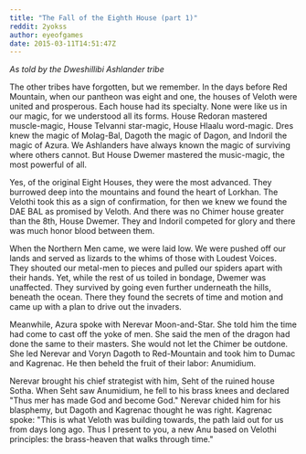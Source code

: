 ```yaml
---
title: "The Fall of the Eighth House (part 1)"
reddit: 2yokss
author: eyeofgames
date: 2015-03-11T14:51:47Z
---
```


*As told by the Dweshillibi Ashlander tribe*

The other tribes have forgotten, but we remember. In the days before Red Mountain, when our pantheon was eight and one, the houses of Veloth were united and prosperous. Each house had its specialty. None were like us in our magic, for we understood all its forms. House Redoran mastered muscle-magic, House Telvanni star-magic, House Hlaalu word-magic. Dres knew the magic of Molag-Bal, Dagoth the magic of Dagon, and Indoril the magic of Azura. We Ashlanders have always known the magic of surviving where others cannot. But House Dwemer mastered the music-magic, the most powerful of all.

Yes, of the original Eight Houses, they were the most advanced. They burrowed deep into the mountains and found the heart of Lorkhan. The Velothi took this as a sign of confirmation, for then we knew we found the DAE BAL as promised by Veloth. And there was no Chimer house greater than the 8th, House Dwemer. They and Indoril competed for glory and there was much honor blood between them.

When the Northern Men came, we were laid low. We were pushed off our lands and served as lizards to the whims of those with Loudest Voices. They shouted our metal-men to pieces and pulled our spiders apart with their hands. Yet, while the rest of us toiled in bondage, Dwemer was unaffected. They survived by going even further underneath the hills, beneath the ocean. There they found the secrets of time and motion and came up with a plan to drive out the invaders.

Meanwhile, Azura spoke with Nerevar Moon-and-Star. She told him the time had come to cast off the yoke of men. She said the men of the dragon had done the same to their masters. She would not let the Chimer be outdone. She led Nerevar and Voryn Dagoth to Red-Mountain and took him to Dumac and Kagrenac. He then beheld the fruit of their labor: Anumidium. 

Nerevar brought his chief strategist with him, Seht of the ruined house Sotha. When Seht saw Anumidium, he fell to his brass knees and declared "Thus mer has made God and become God." Nerevar chided him for his blasphemy, but Dagoth and Kagrenac thought he was right. Kagrenac spoke: "This is what Veloth was building towards, the path laid out for us from days long ago. Thus I present to you, a new Anu based on Velothi principles: the brass-heaven that walks through time."
